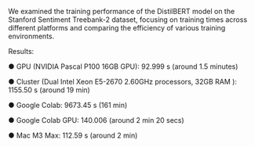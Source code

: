 We examined the training performance of the DistilBERT model on the
Stanford Sentiment Treebank-2 dataset, focusing on training times across
different platforms and comparing the efficiency of various training
environments.

Results:

● GPU (NVIDIA Pascal P100 16GB GPU): 92.999 s (around 1.5 minutes)

● Cluster (Dual Intel Xeon E5-2670 2.60GHz processors, 32GB RAM
): 1155.50 s (around 19 min)

● Google Colab: 9673.45 s (161 min)

● Google Colab GPU: 140.006 (around 2 min 20 secs)

● Mac M3 Max: 112.59 s (around 2 min)

